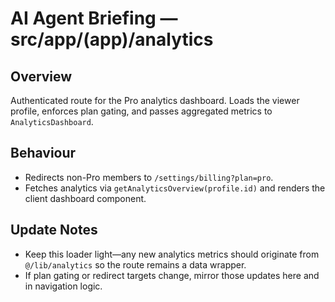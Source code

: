 # AI Agent Briefing — src/app/(app)/analytics

## Overview
Authenticated route for the Pro analytics dashboard. Loads the viewer profile, enforces plan gating, and passes aggregated metrics to `AnalyticsDashboard`.

## Behaviour
- Redirects non-Pro members to `/settings/billing?plan=pro`.
- Fetches analytics via `getAnalyticsOverview(profile.id)` and renders the client dashboard component.

## Update Notes
- Keep this loader light—any new analytics metrics should originate from `@/lib/analytics` so the route remains a data wrapper.
- If plan gating or redirect targets change, mirror those updates here and in navigation logic.
